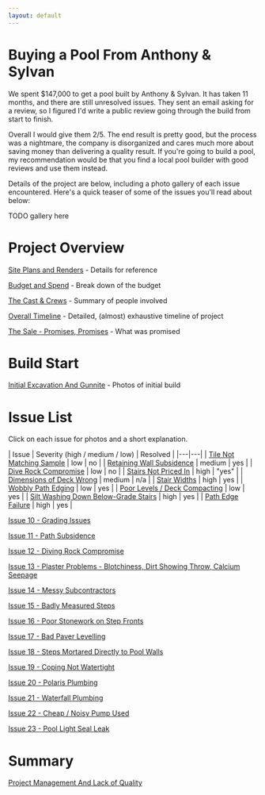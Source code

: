 ```yaml
---
layout: default
---
```


# Buying a Pool From Anthony & Sylvan 

We spent $147,000 to get a pool built by Anthony & Sylvan. It has taken 11 months, and there are still unresolved issues. They sent an email asking for a review, so I figured I'd write a public review going through the build from start to finish.

Overall I would give them 2/5. The end result is pretty good, but the process was a nightmare, the company is disorganized and cares much more about saving money than delivering a quality result. If you're going to build a pool, my recommendation would be that you find a local pool builder with good reviews and use them instead.

Details of the project are below, including a photo gallery of each issue encountered. Here's a quick teaser of some of the issues you'll read about below:

TODO gallery here

# Project Overview

[Site Plans and Renders](./00-site-plans.html) - Details for reference

[Budget and Spend](./00-budget.html) - Break down of the budget

[The Cast & Crews](./00-theparties.html) - Summary of people involved
 
[Overall Timeline](./01-timeline.html) - Detailed, (almost) exhaustive timeline of project

[The Sale - Promises, Promises](./02-thesale.html) - What was promised

# Build Start

[Initial Excavation And Gunnite](./03-excavation.html) - Photos of initial build

# Issue List

Click on each issue for photos and a short explanation.

| Issue | Severity (high / medium / low) | Resolved | 
|---|---|
| [Tile Not Matching Sample](./04-tile.html) | low | no |
| [Retaining Wall Subsidence](./05-subsidence.html) | medium | yes | 
| [Dive Rock Compromise](./06-diverock.html) | low | no |
| [Stairs Not Priced In](./07-stairs.html) | high | "yes" | 
| [Dimensions of Deck Wrong](./08-dimensions.html) | medium | n/a |
| [Stair Widths](./09-stairwidths.html) | high | yes |
| [Wobbly Path Edging](./10-pathedging.html) | low | yes |
| [Poor Levels / Deck Compacting](./11-deckcompacting.html) | low | yes | 
| [Silt Washing Down Below-Grade Stairs](./12-belowgradestairs.html) | high | yes | 
| [Path Edge Failure](./13-pathedgefailure.html) | high | yes | 

[Issue 10 - Grading Issues](./13-buried-drains.html) 

[Issue 11 - Path Subsidence](./14-path-subsidence.html) 

[Issue 12 - Diving Rock Compromise](./15-diving-rock-compromise.html) 

[Issue 13 - Plaster Problems - Blotchiness, Dirt Showing Throw, Calcium Seepage](./16-blotchy-plaster.html) 

[Issue 14 - Messy Subcontractors](./17-messy-subcontractors.html) 

[Issue 15 - Badly Measured Steps](./18-badly-measured-steps.html) 

[Issue 16 - Poor Stonework on Step Fronts](./19-poor-stonework.html) 

[Issue 17 - Bad Paver Levelling](./20-bad-paver-levelling.html) 

[Issue 18 - Steps Mortared Directly to Pool Walls](./21-steps-to-pool-walls.html)

[Issue 19 - Coping Not Watertight](./22-coping-not-watertight.html)
 
[Issue 20 - Polaris Plumbing](./23-polaris-plumbing.html)

[Issue 21 - Waterfall Plumbing](./24-waterfall-plumbing.html)

[Issue 22 - Cheap / Noisy Pump Used](./25-cheap-pump.html)

[Issue 23 - Pool Light Seal Leak](./26-pool-light-seal.html)

# Summary

[Project Management And Lack of Quality](./27-project-management.html)

